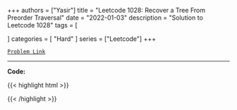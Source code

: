 
+++
authors = ["Yasir"]
title = "Leetcode 1028: Recover a Tree From Preorder Traversal"
date = "2022-01-03"
description = "Solution to Leetcode 1028"
tags = [
    
]
categories = [
    "Hard"
]
series = ["Leetcode"]
+++



[`Problem Link`](https://leetcode.com/problems/recover-a-tree-from-preorder-traversal/description/)

---

**Code:**

{{< highlight html >}}

{{< /highlight >}}


